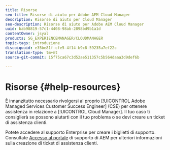 ```yaml
---
title: Risorse
seo-title: Risorse di aiuto per Adobe AEM Cloud Manager
description: Risorse di aiuto per Cloud Manager
seo-description: Risorse di aiuto per Adobe AEM Cloud Manager
uuid: bab98819-57c1-4408-98ab-2898bd9b1a1d
contentOwner: jsyal
products: SG_EXPERIENCEMANAGER/CLOUDMANAGER
topic-tags: introduzione
discoiquuid: e35be81f-cfe5-4f14-b9c8-59235a7ef22c
translation-type: tm+mt
source-git-commit: 15f75ca67c3d52ae511357c5b564daaa3d9def6b

---
```



# Risorse {#help-resources}

È innanzitutto necessario rivolgersi al proprio [!UICONTROL Adobe Managed Services Customer Success Engineer] (CSE) per ottenere assistenza in relazione a [!UICONTROL Cloud Manager]. Il tuo caso ti consiglierà se possono aiutarti con il tuo problema o se devi creare un ticket di assistenza clienti.

Potete accedere al supporto [](https://helpx.adobe.com/contact/enterprise-support.ec.html) Enterprise per creare i biglietti di supporto. Consultate [Accesso al portale](https://help.adobe.com/experience-manager/kb/accessing-aem-support-portal.html) di supporto di AEM per ulteriori informazioni sulla creazione di ticket di assistenza clienti.
